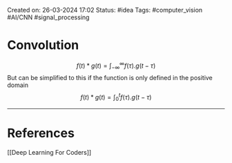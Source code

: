 Created on: 26-03-2024 17:02
Status: #idea
Tags: #computer_vision #AI/CNN #signal_processing
# Convolution

$$
f(t)*g(t)=\int_{-\infty}^{\infty} f(\tau).g(t-\tau)
$$
But can be simplified to this if the function is only defined in the positive domain
$$
f(t)*g(t)=\int_{0}^{t} f(\tau).g(t-\tau)
$$



-----------------
# References
[[Deep Learning For Coders]]